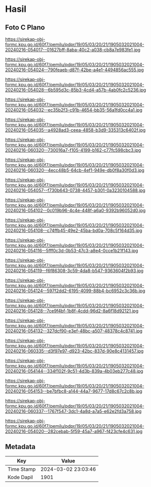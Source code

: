 # Hasil

## Foto C Plano

https://sirekap-obj-formc.kpu.go.id/60f7/pemilu/pdpr/19/05/03/20/21/1905032021004-20240216-054017--01627bff-8aba-40c2-a038-cb8a7e983fe1.jpg

https://sirekap-obj-formc.kpu.go.id/60f7/pemilu/pdpr/19/05/03/20/21/1905032021004-20240216-054024--790feaeb-d87f-42be-a4e1-4494856ac555.jpg

https://sirekap-obj-formc.kpu.go.id/60f7/pemilu/pdpr/19/05/03/20/21/1905032021004-20240216-054028--6b595d3c-85b3-4cd4-a57b-4ab0fc2c5236.jpg

https://sirekap-obj-formc.kpu.go.id/60f7/pemilu/pdpr/19/05/03/20/21/1905032021004-20240216-054032--ec35b2f3-c91b-4654-bb35-56a1fd0cc4a1.jpg

https://sirekap-obj-formc.kpu.go.id/60f7/pemilu/pdpr/19/05/03/20/21/1905032021004-20240216-054035--a4928ad3-ceea-4858-b3d9-335313c6402f.jpg

https://sirekap-obj-formc.kpu.go.id/60f7/pemilu/pdpr/19/05/03/20/21/1905032021004-20240216-060320--730016a7-f105-4199-b162-c77fc598cbc3.jpg

https://sirekap-obj-formc.kpu.go.id/60f7/pemilu/pdpr/19/05/03/20/21/1905032021004-20240216-060320--4ecc48b5-64cb-4ef1-949e-db0f8a30f0d3.jpg

https://sirekap-obj-formc.kpu.go.id/60f7/pemilu/pdpr/19/05/03/20/21/1905032021004-20240216-054057--f730b643-0738-4457-b301-0a3230104588.jpg

https://sirekap-obj-formc.kpu.go.id/60f7/pemilu/pdpr/19/05/03/20/21/1905032021004-20240216-054102--0c019b96-4c4e-448f-a6a0-9392b96052d0.jpg

https://sirekap-obj-formc.kpu.go.id/60f7/pemilu/pdpr/19/05/03/20/21/1905032021004-20240216-054108--c74ffb45-49e2-45ba-bd0a-708c5f164d35.jpg

https://sirekap-obj-formc.kpu.go.id/60f7/pemilu/pdpr/19/05/03/20/21/1905032021004-20240216-054116--5fff0c3d-0b53-47c3-a8e4-0cce1b21f143.jpg

https://sirekap-obj-formc.kpu.go.id/60f7/pemilu/pdpr/19/05/03/20/21/1905032021004-20240216-054119--f6f86308-3c59-4da8-b547-9363604f2b93.jpg

https://sirekap-obj-formc.kpu.go.id/60f7/pemilu/pdpr/19/05/03/20/21/1905032021004-20240216-054124--597f2dd2-6195-4099-88b4-bc6952c3c36b.jpg

https://sirekap-obj-formc.kpu.go.id/60f7/pemilu/pdpr/19/05/03/20/21/1905032021004-20240216-054128--7ce9f4bf-1b8f-4cdd-96d2-8a6f18d92121.jpg

https://sirekap-obj-formc.kpu.go.id/60f7/pemilu/pdpr/19/05/03/20/21/1905032021004-20240216-054132--327dcf90-e3ef-48bc-a507-48378c4c8741.jpg

https://sirekap-obj-formc.kpu.go.id/60f7/pemilu/pdpr/19/05/03/20/21/1905032021004-20240216-060335--d3f97e97-d923-42bc-837d-90e8c4131457.jpg

https://sirekap-obj-formc.kpu.go.id/60f7/pemilu/pdpr/19/05/03/20/21/1905032021004-20240216-054144--334f102f-9c51-4d3b-839a-4b03eb277c48.jpg

https://sirekap-obj-formc.kpu.go.id/60f7/pemilu/pdpr/19/05/03/20/21/1905032021004-20240216-054153--be7bfbc8-a144-44a7-9677-17d8c67c2c8b.jpg

https://sirekap-obj-formc.kpu.go.id/60f7/pemilu/pdpr/19/05/03/20/21/1905032021004-20240216-060337--1767f547-3dc1-4a8d-a7a5-e62e2fd3a758.jpg

https://sirekap-obj-formc.kpu.go.id/60f7/pemilu/pdpr/19/05/03/20/21/1905032021004-20240216-054020--282cebab-5f59-45a7-a967-f423cfe4c631.jpg


## Metadata

| Key        | Value               |
| ---------- | ------------------- |
| Time Stamp | 2024-03-02 23:03:46 |
| Kode Dapil | 1901                |




